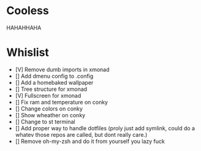 # Cooless
HAHAHHAHA

# Whislist
- [V] Remove dumb imports in xmonad
- [] Add dmenu config to .config
- [] Add a homebaked wallpaper
- [] Tree structure for xmonad
- [V] Fullscreen for xmonad
- [] Fix ram and temperature on conky
- [] Change colors on conky
- [] Show wheather on conky
- [] Change to st terminal
- [] Add proper way to handle dotfiles (proly just add symlink, could do a whatev those repos are called, but dont really care.)
- [] Remove oh-my-zsh and do it from yourself you lazy fuck
